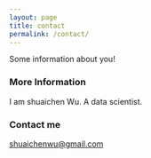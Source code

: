 ```yaml
---
layout: page
title: contact
permalink: /contact/
---
```


Some information about you!

### More Information

I am shuaichen Wu. A data scientist.

### Contact me

[shuaichenwu@gmail.com](shuaichenwu@gmail.com)